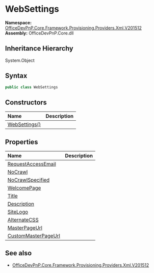 # WebSettings
  

**Namespace:** [OfficeDevPnP.Core.Framework.Provisioning.Providers.Xml.V201512](OfficeDevPnP.Core.Framework.Provisioning.Providers.Xml.V201512.md)  
**Assembly:** OfficeDevPnP.Core.dll  
## Inheritance Hierarchy
System.Object  

## Syntax
```C#
public class WebSettings
```
## Constructors
|**Name**|**Description**|
|:-----|:-----|
| [WebSettings()](OfficeDevPnP.Core.Framework.Provisioning.Providers.Xml.V201512.WebSettings.ctor1.md) | 
## Properties
|**Name**|**Description**|
|:-----|:-----|
| [RequestAccessEmail](OfficeDevPnP.Core.Framework.Provisioning.Providers.Xml.V201512.WebSettings.RequestAccessEmail.md) | 
| [NoCrawl](OfficeDevPnP.Core.Framework.Provisioning.Providers.Xml.V201512.WebSettings.NoCrawl.md) | 
| [NoCrawlSpecified](OfficeDevPnP.Core.Framework.Provisioning.Providers.Xml.V201512.WebSettings.NoCrawlSpecified.md) | 
| [WelcomePage](OfficeDevPnP.Core.Framework.Provisioning.Providers.Xml.V201512.WebSettings.WelcomePage.md) | 
| [Title](OfficeDevPnP.Core.Framework.Provisioning.Providers.Xml.V201512.WebSettings.Title.md) | 
| [Description](OfficeDevPnP.Core.Framework.Provisioning.Providers.Xml.V201512.WebSettings.Description.md) | 
| [SiteLogo](OfficeDevPnP.Core.Framework.Provisioning.Providers.Xml.V201512.WebSettings.SiteLogo.md) | 
| [AlternateCSS](OfficeDevPnP.Core.Framework.Provisioning.Providers.Xml.V201512.WebSettings.AlternateCSS.md) | 
| [MasterPageUrl](OfficeDevPnP.Core.Framework.Provisioning.Providers.Xml.V201512.WebSettings.MasterPageUrl.md) | 
| [CustomMasterPageUrl](OfficeDevPnP.Core.Framework.Provisioning.Providers.Xml.V201512.WebSettings.CustomMasterPageUrl.md) | 
## See also
- [OfficeDevPnP.Core.Framework.Provisioning.Providers.Xml.V201512](OfficeDevPnP.Core.Framework.Provisioning.Providers.Xml.V201512.md)
